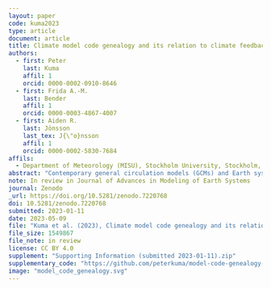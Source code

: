 ```yaml
---
layout: paper
code: kuma2023
type: article
document: article
title: Climate model code genealogy and its relation to climate feedbacks and sensitivity
authors:
  - first: Peter
    last: Kuma
    affil: 1
    orcid: 0000-0002-0910-8646
  - first: Frida A.-M.
    last: Bender
    affil: 1
    orcid: 0000-0003-4867-4007
  - first: Aiden R.
    last: Jönsson
    last_tex: J{\"o}nsson
    affil: 1
    orcid: 0000-0002-5830-7684
affils:
  - Department of Meteorology (MISU), Stockholm University, Stockholm, Sweden
abstract: "Contemporary general circulation models (GCMs) and Earth system models (ESMs) are developed by a large number of modeling groups globally. They use a wide range of representations of physical processes, allowing for structural (code) uncertainty to be partially quantified with multi-model ensembles (MMEs). Many models in the MMEs of the Coupled Model Intercomparison Project (CMIP) have a common development history due to sharing of code and schemes. This makes their projections statistically dependent and introduces biases in MME statistics. Previous research has focused on model output and code dependence, and model code genealogy of CMIP models has not been fully analyzed. We present a full reconstruction of CMIP3, CMIP5 and CMIP6 code genealogy of 167 atmospheric models, GCMs, and ESMs (of which 114 participated in CMIP) based on the available literature, with a focus on the atmospheric component and atmospheric physics. We identify 12 main model families. We propose family and ancestry weighting methods designed to reduce the effect of model structural dependence in MMEs. We analyze weighted effective climate sensitivity (ECS), climate feedbacks, forcing, and global mean near-surface air temperature, and how they differ by model family. Models in the same family often have similar climate properties. We show that weighting can partially reconcile differences in ECS and cloud feedbacks between CMIP5 and CMIP6. The results can help in understanding structural dependence between CMIP models, and the proposed ancestry and family weighting methods can be used in MME assessments to ameliorate model structural sampling biases."
note: In review in Journal of Advances in Modeling of Earth Systems
journal: Zenodo
_url: https://doi.org/10.5281/zenodo.7220768
doi: 10.5281/zenodo.7220768
submitted: 2023-01-11
date: 2023-05-09
file: "Kuma et al. (2023), Climate model code genealogy and its relation to climate feedbacks and sensitivity (in review 2023-05-11).pdf"
file_size: 1549867
file_note: in review
license: CC BY 4.0
supplement: "Supporting Information (submitted 2023-01-11).zip"
supplementary_code: "https://github.com/peterkuma/model-code-genealogy-2022/"
image: "model_code_genealogy.svg"
---
```

